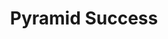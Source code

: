 ---
title: Pyramid Success
description: Trigger for when a Twitch Pyramid is Succesfully created
twitchService: Chat Client
variables:
  - name: totalPyramids
    type: number
    description: The total amount of pyramids the user has made
    value: 8
  - name: pyramidWidth
    type: number
    description: The total amount of pyramid layers
    value: 3
  - name: pyramidEmote
    type: string
    description: The emote that was used in the pyramid
    value: Kappa
commonVariables:
  - TwitchUser
---